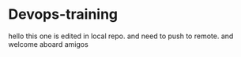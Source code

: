 # Devops-training
hello this one is edited in local repo. and need to push to remote.
and welcome aboard amigos

